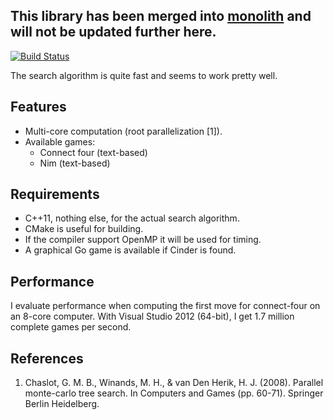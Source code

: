 ## This library has been merged into [monolith](https://github.com/PetterS/monolith) and will not be updated further here.

[![Build Status](https://travis-ci.org/PetterS/monte-carlo-tree-search.png)](https://travis-ci.org/PetterS/monte-carlo-tree-search)

The search algorithm is quite fast and seems to work pretty well.

Features
-----------
* Multi-core computation (root parallelization [1]).
* Available games:
  * Connect four (text-based)
  * Nim (text-based)

Requirements
------------
 * C++11, nothing else, for the actual search algorithm.
 * CMake is useful for building.
 * If the compiler support OpenMP it will be used for timing.
 * A graphical Go game is available if Cinder is found.

Performance
-----------
I evaluate performance when computing the first move for connect-four on an 8-core computer.
With Visual Studio 2012 (64-bit), I get 1.7 million complete games per second.

References
----------
1. Chaslot, G. M. B., Winands, M. H., & van Den Herik, H. J. (2008). Parallel monte-carlo tree search. In Computers and Games (pp. 60-71). Springer Berlin Heidelberg.
